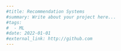 ```yaml
---
#title: Recommendation Systems
#summary: Write about your project here...
#tags:
#  - ML
#date: 2022-01-01
#external_link: http://github.com
---
```

